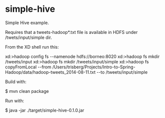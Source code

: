 simple-hive
===========

Simple Hive example.

Requires that a tweets-hadoop*.txt file is available in HDFS under /twets/input/simple dir.

From the XD shell run this:

xd:>hadoop config fs --namenode hdfs://borneo:8020
xd:>hadoop fs mkdir /tweets/input
xd:>hadoop fs mkdir /tweets/input/simple
xd:>hadoop fs copyFromLocal --from /Users/trisberg/Projects/Intro-to-Spring-Hadoop/data/hadoop-tweets_2014-08-11.txt --to /tweets/input/simple

Build with:

$ mvn clean package

Run with:

$ java -jar ./target/simple-hive-0.1.0.jar
